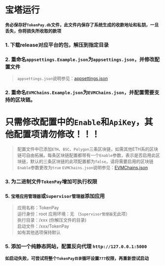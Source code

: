 # 宝塔运行

**务必保存好`TokenPay.db`文件，此文件内保存了系统生成的收款地址和私钥，一旦丢失，你将损失所收取的款项**

### 1. 下载release对应平台的包，解压到指定目录
### 2. 重命名`appsettings.Example.json`为`appsettings.json`，并修改配置文件
> `appsettings.json`说明参见：[appsettings.json](appsettings.md)
### 2. 重命名`EVMChains.Example.json`为`EVMChains.json`，并配置需要支持的区块链。
# 只需修改配置中的`Enable`和`ApiKey`，其他配置项请勿修改！！！
>配置文件中已添加`ETH`、`BSC`、`Polygon`三条区块链，如需其他ETH系的区块链可自由拓展。每条区块链配置都带有一个`Enable`参数，表示是否启用此区块链，默认的三条区块链的此项配置都为`false`，请将需要启用的区块链`Enable`参数更改为`true`
> `EVMChains.json`说明参见：[EVMChains.json](EVMChains.md)
### 3. 为二进制文件`TokenPay`增加可执行权限
### 5. `宝塔应用管理器`或`Supervisor管理器`添加应用
> 应用名称：TokenPay  
> 运行身份：root
> 应用环境：无 （`Supervisor管理器`无此项）  
> 执行目录：/xxx (你解压文件的目录)  
> 启动文件：/xxx/TokenPay  
> 如有其他选项保持默认  
### 5. 添加一个纯静态网站，配置反向代理 `http://127.0.0.1:5000`

**如启动失败，可尝试将整个`TokenPay目录`循环设置`777`权限，再重新尝试启动**
